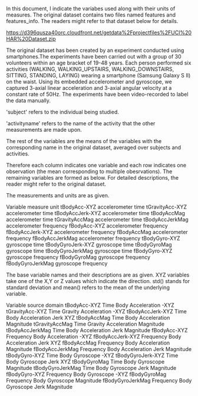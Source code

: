 In this document, I indicate the variabes used along with their units of measures.
The original dataset contains two files named features and features_info. The readers
might refer to that dataset below for details. 

https://d396qusza40orc.cloudfront.net/getdata%2Fprojectfiles%2FUCI%20HAR%20Dataset.zip 

The original dataset has been created by an experiment conducted using smartphones.The 
experiments have been carried out with a group of 30 volunteers within an age bracket 
of 19-48 years. Each person performed six activities (WALKING, WALKING_UPSTAIRS, 
WALKING_DOWNSTAIRS, SITTING, STANDING, LAYING) wearing a smartphone (Samsung Galaxy S II)
on the waist. Using its embedded accelerometer and gyroscope, we captured 3-axial linear 
acceleration and 3-axial angular velocity at a constant rate of 50Hz. The experiments have 
been video-recorded to label the data manually.

'subject' refers to the individual being studied.

'activityname' refers to the name of the activity that the other measurements are made upon.

The rest of the variables are the means of the variables with the corresponding name in the original
dataset, averaged over subjects and activities.

Therefore each column indicates one variable and each row indicates one observation (the mean 
corresponding to multiple obesrvations). The remaining variables are formed as below. For detailed
descriptions, the reader might refer to the original dataset.

The measurements and units are as given. 

Variable		measure		unit
tBodyAcc-XYZ		accelerometer	time
tGravityAcc-XYZ		accelerometer	time
tBodyAccJerk-XYZ	accelerometer	time
tBodyAccMag		accelerometer	time
tGravityAccMag		accelerometer	time
tBodyAccJerkMag		accelerometer	frequency
fBodyAcc-XYZ		accelerometer	frequency
fBodyAccJerk-XYZ	accelerometer	frequency
fBodyAccMag		accelerometer	frequency
fBodyAccJerkMag		accelerometer	frequency
tBodyGyro-XYZ		gyroscope	time
tBodyGyroJerk-XYZ	gyroscope	time
tBodyGyroMag		gyroscope	time
tBodyGyroJerkMag	gyroscope	time
fBodyGyro-XYZ		gyroscope	frequency
fBodyGyroMag		gyroscope	frequency
fBodyGyroJerkMag	gyroscope	frequency


The base variable names and their descriptions are as given. XYZ variables take one of the X,Y or 
Z values which indicate the direction. std() stands for standard deviation and mean() refers to the
mean of the underlying variable.


 
Variable		source		domain
tBodyAcc-XYZ		Time Body Acceleration -XYZ
tGravityAcc-XYZ		Time Gravity Acceleration -XYZ
tBodyAccJerk-XYZ	Time Body Acceleration Jerk  XYZ
tBodyAccMag		Time Body Acceleration Magnitude 
tGravityAccMag		Time Gravity Acceleration Magnitude 
tBodyAccJerkMag		Time Body Acceleration Jerk Magnitude 
fBodyAcc-XYZ		Frequency Body Acceleration -XYZ
fBodyAccJerk-XYZ	Frequency Body Acceleration Jerk  XYZ
fBodyAccMag		Frequency Body Acceleration Magnitude 
fBodyAccJerkMag		Frequency Body Acceleration Jerk Magnitude 
tBodyGyro-XYZ		Time Body Gyroscope -XYZ
tBodyGyroJerk-XYZ	Time Body Gyroscope Jerk  XYZ
tBodyGyroMag		Time Body Gyroscope Magnitude 
tBodyGyroJerkMag	Time Body Gyroscope Jerk Magnitude 
fBodyGyro-XYZ		Frequency Body Gyroscope -XYZ
fBodyGyroMag		Frequency Body Gyroscope Magnitude 
fBodyGyroJerkMag	Frequency Body Gyroscope Jerk Magnitude 
